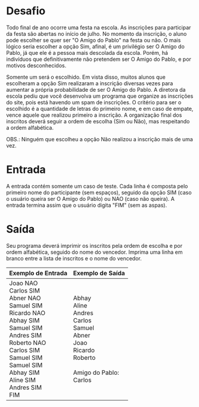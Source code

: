 # Desafio
Todo final de ano ocorre uma festa na escola. As inscrições para participar da festa são abertas no início de julho. No momento da inscrição, o aluno pode escolher se quer ser "O Amigo do Pablo" na festa ou não. O mais lógico seria escolher a opção Sim, afinal, é um privilégio ser O Amigo do Pablo, já que ele é a pessoa mais descolada da escola. Porém, há indivíduos que definitivamente não pretendem ser O Amigo do Pablo, e por motivos desconhecidos.

Somente um será o escolhido. Em vista disso, muitos alunos que escolheram a opção Sim realizaram a inscrição diversas vezes para aumentar a própria probabilidade de ser O Amigo do Pablo. A diretora da escola pediu que você desenvolva um programa que organize as inscrições do site, pois está havendo um spam de inscrições. O critério para ser o escolhido é a quantidade de letras do primeiro nome, e em caso de empate, vence aquele que realizou primeiro a inscrição. A organização final dos inscritos deverá seguir a ordem de escolha (Sim ou Não), mas respeitando a ordem alfabética.

OBS.: Ninguém que escolheu a opção Não realizou a inscrição mais de uma vez.

# Entrada
A entrada contém somente um caso de teste. Cada linha é composta pelo primeiro nome do participante (sem espaços), seguido da opção SIM (caso o usuário queira ser O Amigo do Pablo) ou NAO (caso não queira). A entrada termina assim que o usuário digita "FIM" (sem as aspas).

# Saída
Seu programa deverá imprimir os inscritos pela ordem de escolha e por ordem alfabética, seguido do nome do vencedor. Imprima uma linha em branco entre a lista de inscritos e o nome do vencedor.

| Exemplo de Entrada | Exemplo de Saída|
| ---|--- |
|Joao NAO<br />Carlos SIM<br />Abner NAO<br />Samuel SIM<br />Ricardo NAO<br />Abhay SIM<br />Samuel SIM<br />Andres SIM<br />Roberto NAO<br />Carlos SIM<br />Samuel SIM<br />Samuel SIM<br />Abhay SIM<br />Aline SIM<br />Andres SIM<br />FIM|Abhay<br />Aline<br />Andres<br />Carlos<br />Samuel<br />Abner<br />Joao<br />Ricardo<br />Roberto<br /><br />Amigo do Pablo:<br />Carlos|